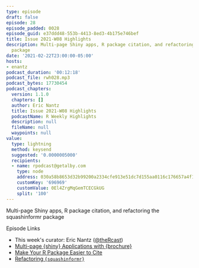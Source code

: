 ```yaml
---
type: episode
draft: false
episode: 28
episode_padded: 0028
episode_guid: e37ddd48-553b-4413-8ed3-4b175e746bef
title: Issue 2021-W08 Highlights
description: Multi-page Shiny apps, R package citation, and refactoring the squashinformr
  package
date: '2021-02-22T23:00:00-05:00'
hosts:
- enantz
podcast_duration: '00:12:18'
podcast_file: rwh028.mp3
podcast_bytes: 17730454
podcast_chapters:
  version: 1.1.0
  chapters: []
  author: Eric Nantz
  title: Issue 2021-W08 Highlights
  podcastName: R Weekly Highlights
  description: null
  fileName: null
  waypoints: null
value:
  type: lightning
  method: keysend
  suggested: '0.0000005000'
  recipients:
  - name: rpodcast@getalby.com
    type: node
    address: 030a58b8653d32b99200a2334cfe913e51dc7d155aa0116c176657a4f1722677a3
    customKey: '696969'
    customValue: 0El4ZrgMqGemTCECGkUG
    split: '100'
---
```

Multi-page Shiny apps, R package citation, and refactoring the
squashinformr package

Episode Links

-   This week's curator: Eric Nantz
    (<a href="https://twitter.com/thercast" rel="nofollow">@theRcast</a>)
-   <a href="https://colinfay.me/brochure-r-package/"
    rel="nofollow">Multi-page {shiny} Applications with {brochure}</a>
-   <a href="https://ropensci.org/blog/2021/02/16/package-citation/"
    rel="nofollow">Make Your R Package Easier to Cite</a>
-   <a href="https://needleinthehay.ca/post/refactoring-squashinformr/"
    rel="nofollow">Refactoring <code>{squashinformr}</code></a>
